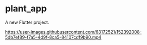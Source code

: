 # plant_app

A new Flutter project.

https://user-images.githubusercontent.com/63172521/152392008-5db7ef89-f7a5-4d9f-8ca5-84107cdf9b90.mp4

